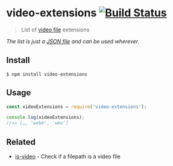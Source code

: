 # video-extensions [![Build Status](https://travis-ci.com/sindresorhus/video-extensions.svg?branch=master)](https://travis-ci.com/sindresorhus/video-extensions)

> List of [video file](https://en.wikipedia.org/wiki/Video_file_format) extensions

*The list is just a [JSON file](video-extensions.json) and can be used wherever.*

## Install

```
$ npm install video-extensions
```

## Usage

```js
const videoExtensions = require('video-extensions');

console.log(videoExtensions);
//=> […, 'webm', 'wmv']
```

## Related

- [is-video](https://github.com/sindresorhus/is-video) - Check if a filepath is a video file

